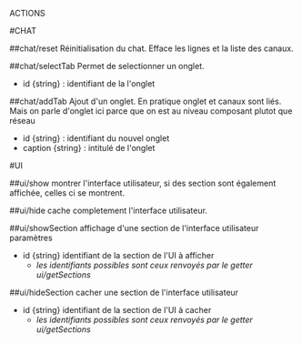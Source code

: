 ACTIONS



#CHAT

##chat/reset
Réinitialisation du chat. Efface les lignes et la liste des canaux.


##chat/selectTab
Permet de selectionner un onglet.
* id {string} : identifiant de la l'onglet


##chat/addTab
Ajout d'un onglet. En pratique onglet et canaux sont liés. Mais on parle d'onglet ici
parce que on est au niveau composant plutot que réseau
* id {string} : identifiant du nouvel onglet
* caption {string} : intitulé de l'onglet





#UI

##ui/show
montrer l'interface utilisateur, si des section sont également affichée, celles ci se montrent.


##ui/hide
cache completement l'interface utilisateur.


##ui/showSection
affichage d'une section de l'interface utilisateur
paramètres
* id {string} identifiant de la section de l'UI à afficher
    * *les identifiants possibles sont ceux renvoyés par le getter ui/getSections*



##ui/hideSection
cacher une section de l'interface utilisateur
* id {string} identifiant de la section de l'UI à cacher
    * *les identifiants possibles sont ceux renvoyés par le getter ui/getSections*









